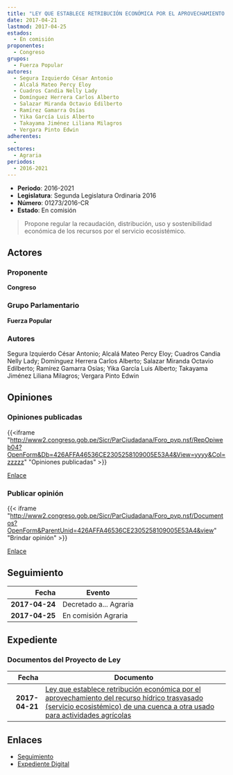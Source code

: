 ```yaml
---
title: "LEY QUE ESTABLECE RETRIBUCIÓN ECONÓMICA POR EL APROVECHAMIENTO DEL RECURSO HÍDRICO TRASVASADO (SERVICIO ECOSISTÉMICO) DE UNA CUENCA A OTRA USADO PARA ACTIVIDADES AGRICOLAS"
date: 2017-04-21
lastmod: 2017-04-25
estados: 
  - En comisión
proponentes: 
  - Congreso
grupos: 
  - Fuerza Popular
autores: 
  - Segura Izquierdo César Antonio
  - Alcalá Mateo Percy Eloy
  - Cuadros Candia Nelly Lady
  - Domínguez Herrera Carlos Alberto
  - Salazar Miranda Octavio Edilberto
  - Ramírez Gamarra Osías
  - Yika García Luis Alberto
  - Takayama Jiménez Liliana Milagros
  - Vergara Pinto Edwin
adherentes: 
  - 
sectores: 
  - Agraria
periodos: 
  - 2016-2021
---
```


- **Periodo**: 2016-2021
- **Legislatura**: Segunda Legislatura Ordinaria 2016
- **Número**: 01273/2016-CR
- **Estado**: En comisión

> Propone regular la recaudación, distribución, uso y sostenibilidad económica de los recursos por el servicio ecosistémico.


## Actores

### Proponente

**Congreso**

### Grupo Parlamentario

**Fuerza Popular**

### Autores

Segura Izquierdo César Antonio; Alcalá Mateo Percy Eloy; Cuadros Candia Nelly Lady; Domínguez Herrera Carlos Alberto; Salazar Miranda Octavio Edilberto; Ramírez Gamarra Osías; Yika García Luis Alberto; Takayama Jiménez Liliana Milagros; Vergara Pinto Edwin


## Opiniones

### Opiniones publicadas

{{<iframe "http://www2.congreso.gob.pe/Sicr/ParCiudadana/Foro_pvp.nsf/RepOpiweb04?OpenForm&Db=426AFFA46536CE2305258109005E53A4&View=yyyy&Col=zzzzz" "Opiniones publicadas" >}}

[Enlace](http://www2.congreso.gob.pe/Sicr/ParCiudadana/Foro_pvp.nsf/RepOpiweb04?OpenForm&Db=426AFFA46536CE2305258109005E53A4&View=yyyy&Col=zzzzz)
### Publicar opinión

{{< iframe "http://www2.congreso.gob.pe/Sicr/ParCiudadana/Foro_pvp.nsf/Documentos?OpenForm&ParentUnid=426AFFA46536CE2305258109005E53A4&view" "Brindar opinión" >}}

[Enlace](http://www2.congreso.gob.pe/Sicr/ParCiudadana/Foro_pvp.nsf/Documentos?OpenForm&ParentUnid=426AFFA46536CE2305258109005E53A4&view)

## Seguimiento

| Fecha | Evento |
|------:|--------|
| **2017-04-24** | Decretado a... Agraria|
| **2017-04-25** | En comisión Agraria|


## Expediente


### Documentos del Proyecto de Ley

| Fecha | Documento |
|------:|--------|
| **2017-04-21** | [Ley que establece retribución económica por el aprovechamiento del recurso hídrico trasvasado (servicio ecosistémico) de una cuenca a otra usado para actividades agrícolas](http://www.leyes.congreso.gob.pe/Documentos/2016_2021/Proyectos_de_Ley_y_de_Resoluciones_Legislativas/PL0127320170421.PDF) |

## Enlaces 

- [Seguimiento](http://www2.congreso.gob.pe/Sicr/TraDocEstProc/CLProLey2016.nsf/f7fff46988ca05b1052578e100829cc7/978494a925def9f40525810900603d10?OpenDocument)
- [Expediente Digital](http://www2.congreso.gob.pe/Sicr/TraDocEstProc/CLProLey2016.nsf/f7fff46988ca05b1052578e100829cc7/978494a925def9f40525810900603d10?OpenDocument&Click=05257FB7005EB655.eb71d0cf91d8294e05256cdf006b5706/$Body/0.1C6C)
